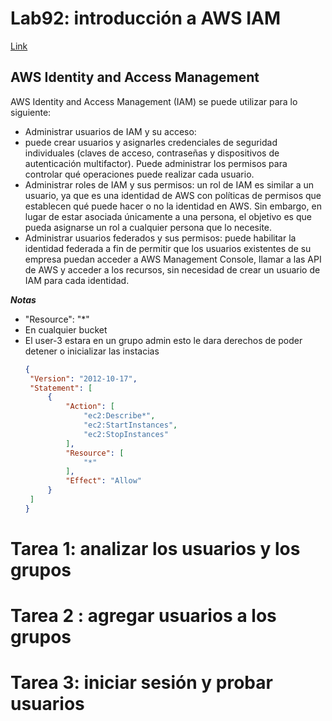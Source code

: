 # Lab92: introducción a AWS IAM
[Link](https://awsrestart.instructure.com/courses/866/modules/items/385471)

## AWS Identity and Access Management

AWS Identity and Access Management (IAM) se puede utilizar para lo siguiente:
- Administrar usuarios de IAM y su acceso:
 - puede crear usuarios y asignarles credenciales de seguridad individuales (claves de acceso, contraseñas y dispositivos de autenticación multifactor). 
   Puede administrar los permisos para controlar qué operaciones puede realizar cada usuario.
- Administrar roles de IAM y sus permisos: un rol de IAM es similar a un usuario, ya que es una identidad de AWS con políticas de permisos que establecen qué puede
  hacer o no la identidad en AWS. Sin embargo, en lugar de estar asociada únicamente a una persona, el objetivo es que pueda asignarse un rol a cualquier persona que lo
  necesite.
- Administrar usuarios federados y sus permisos: puede habilitar la identidad federada a fin de permitir que los usuarios existentes de su empresa puedan acceder a AWS
  Management Console, llamar a las API de AWS y acceder a los recursos, sin necesidad de crear un usuario de IAM para cada identidad.


***Notas***
- "Resource": "*"
 - En cualquier bucket 
- El user-3 estara en un grupo admin esto le dara derechos de poder detener o inicializar las instacias
   ```.json
   {
    "Version": "2012-10-17",
    "Statement": [
        {
            "Action": [
                "ec2:Describe*",
                "ec2:StartInstances",
                "ec2:StopInstances"
            ],
            "Resource": [
                "*"
            ],
            "Effect": "Allow"
        }
    ]
  }

   ``` 

# Tarea 1: analizar los usuarios y los grupos
 
# Tarea 2 : agregar usuarios a los grupos

# Tarea 3: iniciar sesión y probar usuarios


